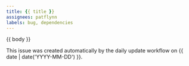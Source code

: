 ```yaml
---
title: {{ title }}
assignees: patflynn
labels: bug, dependencies
---
```


{{ body }}

This issue was created automatically by the daily update workflow on {{ date | date('YYYY-MM-DD') }}.